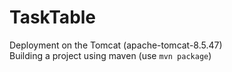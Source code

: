 **TaskTable**
==============
Deployment on the Tomcat (apache-tomcat-8.5.47) <br>
Building a project using maven (use `mvn package`)
